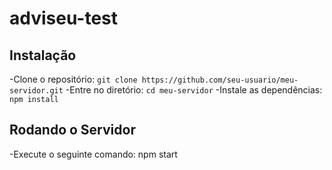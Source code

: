 # adviseu-test

## Instalação

-Clone o repositório: `git clone https://github.com/seu-usuario/meu-servidor.git`
-Entre no diretório: `cd meu-servidor`
-Instale as dependências: `npm install`

## Rodando o Servidor

-Execute o seguinte comando:
npm start
